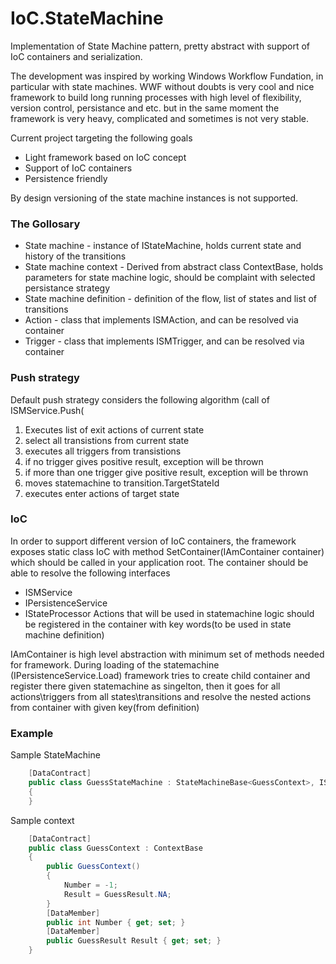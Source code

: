 # IoC.StateMachine

Implementation of State Machine pattern, pretty abstract with support of IoC containers and serialization.

The development was inspired by working Windows Workflow Fundation, in particular with state machines. WWF without doubts is very cool and nice framework to build long running processes with high level of flexibility, version control, persistance and etc. but in the same moment the framework is very heavy, complicated and sometimes is not very stable. 

Current project targeting the following goals
- Light framework based on IoC concept
- Support of IoC containers
- Persistence friendly 

By design versioning of the state machine instances is not supported. 

### The Gollosary

- State machine - instance of IStateMachine, holds current state and history of the transitions
- State machine context - Derived from abstract class ContextBase, holds parameters for state machine logic, should be complaint with selected persistance strategy 
- State machine definition - definition of the flow, list of states and list of transitions 
- Action - class that implements ISMAction, and can be resolved via container
- Trigger - class that implements ISMTrigger, and can be resolved via container 

### Push strategy

Default push strategy considers the following algorithm (call of ISMService.Push(
1) Executes list of exit actions of current state
2) select all transistions from current state 
3) executes all triggers from transistions
4) if no trigger gives positive result, exception will be thrown
5) if more than one trigger give positive result, exception will be thrown
6) moves statemachine to transition.TargetStateId 
7) executes enter actions of target state

### IoC

In order to support different version of IoC containers, the framework exposes static class IoC with method SetContainer(IAmContainer container) which should be called in your application root. The container should be able to resolve the following interfaces 
- ISMService
- IPersistenceService
- IStateProcessor 
Actions that will be used in statemachine logic should be registered in the container with key words(to be used in state machine definition) 

IAmContainer is high level abstraction with minimum set of methods needed for framework. During loading of the statemachine (IPersistenceService.Load) framework tries to create child container and register there given statemachine as singelton, then it goes for all actions\triggers from all states\transitions and resolve the nested actions from container with given key(from definition) 

### Example 

Sample StateMachine
```c#
    [DataContract]
    public class GuessStateMachine : StateMachineBase<GuessContext>, IStateMachine
    {
    }
```
Sample context 
```c#
    [DataContract]
    public class GuessContext : ContextBase
    {
        public GuessContext()
        {
            Number = -1;
            Result = GuessResult.NA;
        }
        [DataMember]
        public int Number { get; set; }
        [DataMember]
        public GuessResult Result { get; set; }
    }
```

